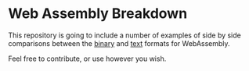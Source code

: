 # Web Assembly Breakdown

This repository is going to include a number of examples of side by side comparisons between the [binary](http://webassembly.org/docs/binary-encoding/) and [text](http://webassembly.org/docs/text-format/) formats for WebAssembly.


Feel free to contribute, or use however you wish.
